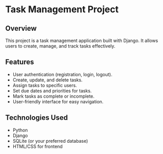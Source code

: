 # Task Management Project

## Overview
This project is a task management application built with Django. It allows users to create, manage, and track tasks effectively.

## Features
- User authentication (registration, login, logout).
- Create, update, and delete tasks.
- Assign tasks to specific users.
- Set due dates and priorities for tasks.
- Mark tasks as complete or incomplete.
- User-friendly interface for easy navigation.

## Technologies Used
- Python
- Django
- SQLite (or your preferred database)
- HTML/CSS for frontend
